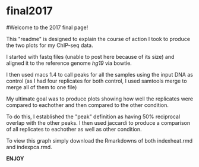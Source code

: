 # final2017

#Welcome to the 2017 final page!

This "readme" is designed to explain the course of action I took to produce the two plots for my ChIP-seq data. 

I started with fastq files (unable to post here because of its size) and aligned it to the reference genome _hg19_ via bowtie. 

I then used macs 1.4 to call peaks for all the samples using the input DNA as control (as I had four replicates for both control,
I used samtools merge to merge all of them to one file) 

My ultimate goal was to produce plots showing how well the replicates were compared to eachother and then compared to the other condition.

To do this, I established the "peak" definition as having 50% reciprocal overlap with the other peaks. I then used jaccardi to produce a comparison of all replicates to eachother as well as other condition.

To view this graph simply download the Rmarkdowns of both indexheat.rmd and indexpca.rmd. 

__ENJOY__

